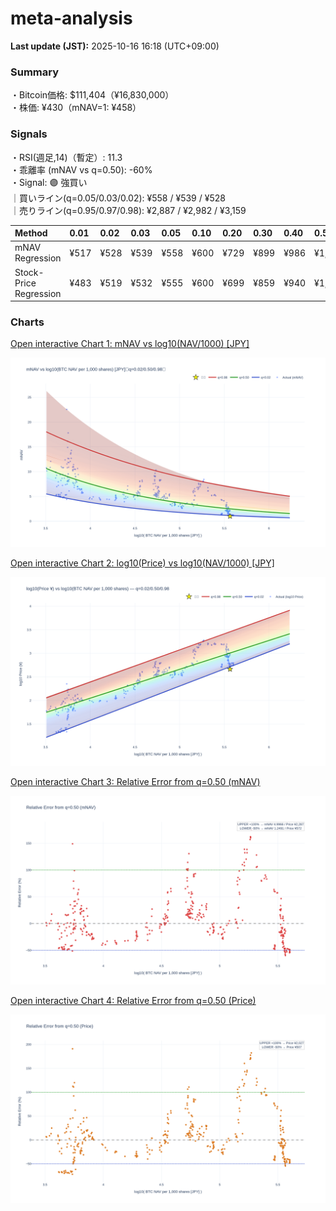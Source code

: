 # meta-analysis


<!--REPORT:START-->
**Last update (JST):** 2025-10-16 16:18 (UTC+09:00)

### Summary
・Bitcoin価格: $111,404（¥16,830,000）  
・株価: ¥430（mNAV=1: ¥458）

### Signals
・RSI(週足,14)（暫定）: 11.3  
・乖離率 (mNAV vs q=0.50): -60%  
・Signal: 🟣 強買い  
｜買いライン(q=0.05/0.03/0.02): ¥558 / ¥539 / ¥528  
｜売りライン(q=0.95/0.97/0.98): ¥2,887 / ¥2,982 / ¥3,159

| Method                 | 0.01   | 0.02   | 0.03   | 0.05   | 0.10   | 0.20   | 0.30   | 0.40   | 0.50   | 0.60   | 0.70   | 0.80   | 0.90   | 0.95   | 0.97   | 0.98   | 0.99   |
|:-----------------------|:-------|:-------|:-------|:-------|:-------|:-------|:-------|:-------|:-------|:-------|:-------|:-------|:-------|:-------|:-------|:-------|:-------|
| mNAV Regression        | ¥517   | ¥528   | ¥539   | ¥558   | ¥600   | ¥729   | ¥899   | ¥986   | ¥1,144 | ¥1,331 | ¥1,484 | ¥1,890 | ¥2,516 | ¥2,887 | ¥2,982 | ¥3,159 | ¥3,161 |
| Stock-Price Regression | ¥483   | ¥519   | ¥532   | ¥555   | ¥600   | ¥699   | ¥859   | ¥940   | ¥1,013 | ¥1,181 | ¥1,410 | ¥1,817 | ¥2,349 | ¥2,562 | ¥2,606 | ¥2,865 | ¥2,878 |

### Charts
[Open interactive Chart 1: mNAV vs log10(NAV/1000) [JPY]](https://tkzm240.github.io/meta-analysis/fig1.html)

![fig1](assets/fig1.png)

[Open interactive Chart 2: log10(Price) vs log10(NAV/1000) [JPY]](https://tkzm240.github.io/meta-analysis/fig2.html)

![fig2](assets/fig2.png)

[Open interactive Chart 3: Relative Error from q=0.50 (mNAV)](https://tkzm240.github.io/meta-analysis/fig3.html)

![fig3](assets/fig3.png)

[Open interactive Chart 4: Relative Error from q=0.50 (Price)](https://tkzm240.github.io/meta-analysis/fig4.html)

![fig4](assets/fig4.png)
<!--REPORT:END-->
